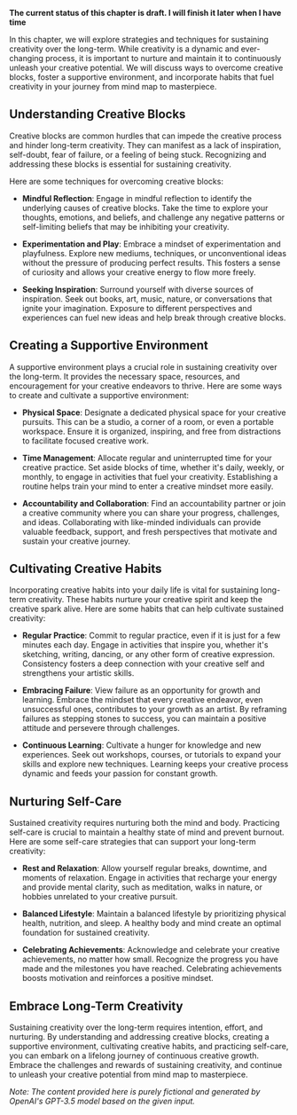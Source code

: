 **The current status of this chapter is draft. I will finish it later when I have time**

In this chapter, we will explore strategies and techniques for sustaining creativity over the long-term. While creativity is a dynamic and ever-changing process, it is important to nurture and maintain it to continuously unleash your creative potential. We will discuss ways to overcome creative blocks, foster a supportive environment, and incorporate habits that fuel creativity in your journey from mind map to masterpiece.

Understanding Creative Blocks
-----------------------------

Creative blocks are common hurdles that can impede the creative process and hinder long-term creativity. They can manifest as a lack of inspiration, self-doubt, fear of failure, or a feeling of being stuck. Recognizing and addressing these blocks is essential for sustaining creativity.

Here are some techniques for overcoming creative blocks:

* **Mindful Reflection**: Engage in mindful reflection to identify the underlying causes of creative blocks. Take the time to explore your thoughts, emotions, and beliefs, and challenge any negative patterns or self-limiting beliefs that may be inhibiting your creativity.

* **Experimentation and Play**: Embrace a mindset of experimentation and playfulness. Explore new mediums, techniques, or unconventional ideas without the pressure of producing perfect results. This fosters a sense of curiosity and allows your creative energy to flow more freely.

* **Seeking Inspiration**: Surround yourself with diverse sources of inspiration. Seek out books, art, music, nature, or conversations that ignite your imagination. Exposure to different perspectives and experiences can fuel new ideas and help break through creative blocks.

Creating a Supportive Environment
---------------------------------

A supportive environment plays a crucial role in sustaining creativity over the long-term. It provides the necessary space, resources, and encouragement for your creative endeavors to thrive. Here are some ways to create and cultivate a supportive environment:

* **Physical Space**: Designate a dedicated physical space for your creative pursuits. This can be a studio, a corner of a room, or even a portable workspace. Ensure it is organized, inspiring, and free from distractions to facilitate focused creative work.

* **Time Management**: Allocate regular and uninterrupted time for your creative practice. Set aside blocks of time, whether it's daily, weekly, or monthly, to engage in activities that fuel your creativity. Establishing a routine helps train your mind to enter a creative mindset more easily.

* **Accountability and Collaboration**: Find an accountability partner or join a creative community where you can share your progress, challenges, and ideas. Collaborating with like-minded individuals can provide valuable feedback, support, and fresh perspectives that motivate and sustain your creative journey.

Cultivating Creative Habits
---------------------------

Incorporating creative habits into your daily life is vital for sustaining long-term creativity. These habits nurture your creative spirit and keep the creative spark alive. Here are some habits that can help cultivate sustained creativity:

* **Regular Practice**: Commit to regular practice, even if it is just for a few minutes each day. Engage in activities that inspire you, whether it's sketching, writing, dancing, or any other form of creative expression. Consistency fosters a deep connection with your creative self and strengthens your artistic skills.

* **Embracing Failure**: View failure as an opportunity for growth and learning. Embrace the mindset that every creative endeavor, even unsuccessful ones, contributes to your growth as an artist. By reframing failures as stepping stones to success, you can maintain a positive attitude and persevere through challenges.

* **Continuous Learning**: Cultivate a hunger for knowledge and new experiences. Seek out workshops, courses, or tutorials to expand your skills and explore new techniques. Learning keeps your creative process dynamic and feeds your passion for constant growth.

Nurturing Self-Care
-------------------

Sustained creativity requires nurturing both the mind and body. Practicing self-care is crucial to maintain a healthy state of mind and prevent burnout. Here are some self-care strategies that can support your long-term creativity:

* **Rest and Relaxation**: Allow yourself regular breaks, downtime, and moments of relaxation. Engage in activities that recharge your energy and provide mental clarity, such as meditation, walks in nature, or hobbies unrelated to your creative pursuit.

* **Balanced Lifestyle**: Maintain a balanced lifestyle by prioritizing physical health, nutrition, and sleep. A healthy body and mind create an optimal foundation for sustained creativity.

* **Celebrating Achievements**: Acknowledge and celebrate your creative achievements, no matter how small. Recognize the progress you have made and the milestones you have reached. Celebrating achievements boosts motivation and reinforces a positive mindset.

Embrace Long-Term Creativity
----------------------------

Sustaining creativity over the long-term requires intention, effort, and nurturing. By understanding and addressing creative blocks, creating a supportive environment, cultivating creative habits, and practicing self-care, you can embark on a lifelong journey of continuous creative growth. Embrace the challenges and rewards of sustaining creativity, and continue to unleash your creative potential from mind map to masterpiece.

*Note: The content provided here is purely fictional and generated by OpenAI's GPT-3.5 model based on the given input.*
